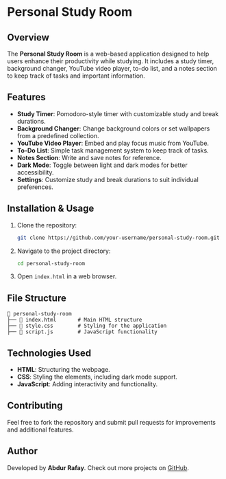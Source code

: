 # Personal Study Room

## Overview
The **Personal Study Room** is a web-based application designed to help users enhance their productivity while studying. It includes a study timer, background changer, YouTube video player, to-do list, and a notes section to keep track of tasks and important information.

## Features
- **Study Timer**: Pomodoro-style timer with customizable study and break durations.
- **Background Changer**: Change background colors or set wallpapers from a predefined collection.
- **YouTube Video Player**: Embed and play focus music from YouTube.
- **To-Do List**: Simple task management system to keep track of tasks.
- **Notes Section**: Write and save notes for reference.
- **Dark Mode**: Toggle between light and dark modes for better accessibility.
- **Settings**: Customize study and break durations to suit individual preferences.

## Installation & Usage
1. Clone the repository:
   ```sh
   git clone https://github.com/your-username/personal-study-room.git
   ```
2. Navigate to the project directory:
   ```sh
   cd personal-study-room
   ```
3. Open `index.html` in a web browser.

## File Structure
```
📂 personal-study-room
├── 📄 index.html       # Main HTML structure
├── 📄 style.css        # Styling for the application
├── 📄 script.js        # JavaScript functionality
```

## Technologies Used
- **HTML**: Structuring the webpage.
- **CSS**: Styling the elements, including dark mode support.
- **JavaScript**: Adding interactivity and functionality.

## Contributing
Feel free to fork the repository and submit pull requests for improvements and additional features.

## Author
Developed by **Abdur Rafay**. Check out more projects on [GitHub](https://github.com/abdur-rafay-ar).
